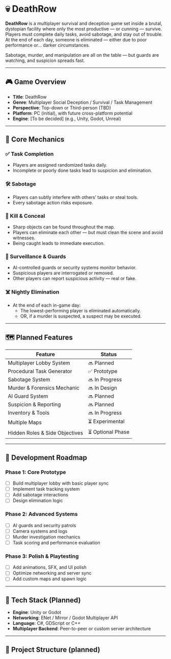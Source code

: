 # 💀 DeathRow

**DeathRow** is a multiplayer survival and deception game set inside a brutal, dystopian facility where only the most productive — or cunning — survive. Players must complete daily tasks, avoid sabotage, and stay out of trouble. At the end of each day, someone is eliminated — either due to poor performance or... darker circumstances.

Sabotage, murder, and manipulation are all on the table — but guards are watching, and suspicion spreads fast.

---

## 🎮 Game Overview

- **Title**: DeathRow
- **Genre**: Multiplayer Social Deception / Survival / Task Management
- **Perspective**: Top-down or Third-person (TBD)
- **Platform**: PC (initial), with future cross-platform potential
- **Engine**: [To be decided] (e.g., Unity, Godot, Unreal)

---

## 🧠 Core Mechanics

### ✅ Task Completion
- Players are assigned randomized tasks daily.
- Incomplete or poorly done tasks lead to suspicion and elimination.

### 🛠️ Sabotage
- Players can subtly interfere with others’ tasks or steal tools.
- Every sabotage action risks exposure.

### 🔪 Kill & Conceal
- Sharp objects can be found throughout the map.
- Players can eliminate each other — but must clean the scene and avoid witnesses.
- Being caught leads to immediate execution.

### 👮 Surveillance & Guards
- AI-controlled guards or security systems monitor behavior.
- Suspicious players are interrogated or removed.
- Other players can report suspicious activity — real or fake.

### ☠️ Nightly Elimination
- At the end of each in-game day:
  - The lowest-performing player is eliminated automatically.
  - OR, if a murder is suspected, a suspect may be executed.

---

## 🗺 Planned Features

| Feature | Status |
|--------|--------|
| Multiplayer Lobby System | 🔜 Planned |
| Procedural Task Generator | ✅ Prototype |
| Sabotage System | 🔜 In Progress |
| Murder & Forensics Mechanic | 🔜 In Design |
| AI Guard System | 🔜 Planned |
| Suspicion & Reporting | 🔜 Planned |
| Inventory & Tools | 🔜 In Progress |
| Multiple Maps | ⏳ Experimental |
| Hidden Roles & Side Objectives | ⏳ Optional Phase |

---

## 🧪 Development Roadmap

### Phase 1: Core Prototype
- [ ] Build multiplayer lobby with basic player sync
- [ ] Implement task tracking system
- [ ] Add sabotage interactions
- [ ] Design elimination logic

### Phase 2: Advanced Systems
- [ ] AI guards and security patrols
- [ ] Camera systems and logs
- [ ] Murder investigation mechanics
- [ ] Task scoring and performance evaluation

### Phase 3: Polish & Playtesting
- [ ] Add animations, SFX, and UI polish
- [ ] Optimize networking and server sync
- [ ] Add custom maps and spawn logic

---

## 🔧 Tech Stack (Planned)

- **Engine**: Unity or Godot
- **Networking**: ENet / Mirror / Godot Multiplayer API
- **Language**: C#, GDScript or C++
- **Multiplayer Backend**: Peer-to-peer or custom server architecture

---

## 📂 Project Structure (planned)
